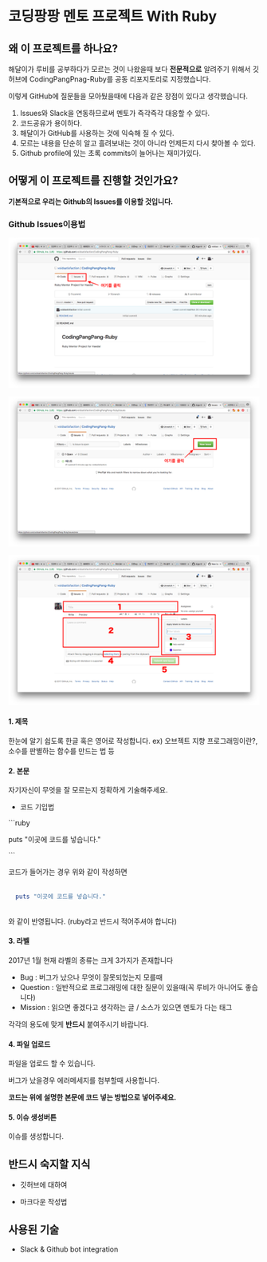 # 코딩팡팡 멘토 프로젝트 With Ruby

## 왜 이 프로젝트를 하나요?

해달이가 루비를 공부하다가 모르는 것이 나왔을때 보다 **전문적으로** 알려주기 위해서 깃허브에 CodingPangPnag-Ruby를 공동 리포지토리로 지정했습니다.

이렇게 GitHub에 질문들을 모아뒀을때에 다음과 같은 장점이 있다고 생각했습니다.

1. Issues와 Slack을 연동하므로써 멘토가 즉각즉각 대응할 수 있다.
2. 코드공유가 용이하다.
3. 해달이가 GitHub를 사용하는 것에 익숙해 질 수 있다.
4. 모르는 내용을 단순히 알고 흘려보내는 것이 아니라 언제든지 다시 찾아볼 수 있다.
5. Github profile에 있는 초록 commits이 늘어나는 재미가있다.

## 어떻게 이 프로젝트를 진행할 것인가요?

**기본적으로 우리는 Github의 Issues를 이용할 것입니다.**

### Github Issues이용법

![pic1](https://github.com/voidsatisfaction/CodingPangPang-Ruby/blob/master/asset/1.%20Show_Where_Issue_is.png?raw=true)

![pic2](https://github.com/voidsatisfaction/CodingPangPang-Ruby/blob/master/asset/2.%20Show_Where_New_issue_button_is.png?raw=true)

![pic3](https://github.com/voidsatisfaction/CodingPangPang-Ruby/blob/master/asset/3.Show_Components_to_write_Issues.png?raw=true)

#### 1. 제목 

한눈에 알기 쉽도록 한글 혹은 영어로 작성합니다. ex) 오브젝트 지향 프로그래밍이란?, 소수를 판별하는 함수를 만드는 법 등

#### 2. 본문

자기자신이 무엇을 잘 모르는지 정확하게 기술해주세요.

- 코드 기입법

\`\`\`ruby
  
  puts "이곳에 코드를 넣습니다."
  
\`\`\`

코드가 들어가는 경우 위와 같이 작성하면

```ruby

  puts "이곳에 코드를 넣습니다."
  
```

와 같이 반영됩니다. (ruby라고 반드시 적어주셔야 합니다)

#### 3. 라벨

2017년 1월 현재 라벨의 종류는 크게 3가지가 존재합니다

- Bug : 버그가 났으나 무엇이 잘못되었는지 모를때
- Question : 일반적으로 프로그래밍에 대한 질문이 있을때(꼭 루비가 아니어도 좋습니다)
- Mission : 읽으면 좋겠다고 생각하는 글 / 소스가 있으면 멘토가 다는 태그

각각의 용도에 맞게 **반드시** 붙여주시기 바랍니다.

#### 4. 파일 업로드

파일을 업로드 할 수 있습니다.

버그가 났을경우 에러메세지를 첨부할때 사용합니다.

**코드는 위에 설명한 본문에 코드 넣는 방법으로 넣어주세요.**

#### 5. 이슈 생성버튼

이슈를 생성합니다.

## 반드시 숙지할 지식

- 깃허브에 대하여

- 마크다운 작성법

## 사용된 기술

- Slack & Github bot integration
